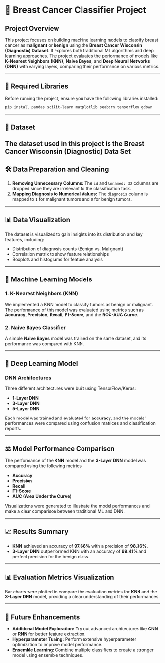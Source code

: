 # 📝 Breast Cancer Classifier Project

## Project Overview
This project focuses on building machine learning models to classify breast cancer as **malignant** or **benign** using the **Breast Cancer Wisconsin (Diagnostic) Dataset**. It explores both traditional ML algorithms and deep learning approaches. The project evaluates the performance of models like **K-Nearest Neighbors (KNN)**, **Naive Bayes**, and **Deep Neural Networks (DNN)** with varying layers, comparing their performance on various metrics.

---

## 🔧 Required Libraries

Before running the project, ensure you have the following libraries installed:

```bash
pip install pandas scikit-learn matplotlib seaborn tensorflow gdown
```

---

## 📂 Dataset

The dataset used in this project is the **Breast Cancer Wisconsin (Diagnostic) Data Set**
---

## 🛠️ Data Preparation and Cleaning

1. **Removing Unnecessary Columns:** The `id` and `Unnamed: 32` columns are dropped since they are irrelevant to the classification task.
2. **Mapping Diagnosis to Numerical Values:** The `diagnosis` column is mapped to `1` for malignant tumors and `0` for benign tumors.

---

## 📊 Data Visualization

The dataset is visualized to gain insights into its distribution and key features, including:

- Distribution of diagnosis counts (Benign vs. Malignant)
- Correlation matrix to show feature relationships
- Boxplots and histograms for feature analysis

---

## 🤖 Machine Learning Models

### 1. K-Nearest Neighbors (KNN)
We implemented a KNN model to classify tumors as benign or malignant. The performance of this model was evaluated using metrics such as **Accuracy**, **Precision**, **Recall**, **F1-Score**, and the **ROC-AUC Curve**.

### 2. Naive Bayes Classifier
A simple **Naive Bayes** model was trained on the same dataset, and its performance was compared with KNN.

---

## 🧠 Deep Learning Model

### DNN Architectures
Three different architectures were built using TensorFlow/Keras:

- **1-Layer DNN**
- **3-Layer DNN**
- **5-Layer DNN**

Each model was trained and evaluated for **accuracy**, and the models' performances were compared using confusion matrices and classification reports.

---

## ⚖️ Model Performance Comparison

The performance of the **KNN** model and the **3-Layer DNN** model was compared using the following metrics:

- **Accuracy**
- **Precision**
- **Recall**
- **F1-Score**
- **AUC (Area Under the Curve)**

Visualizations were generated to illustrate the model performances and make a clear comparison between traditional ML and DNN.

---

## 📈 Results Summary

- **KNN** achieved an accuracy of **97.66%** with a precision of **98.36%**.
- **3-Layer DNN** outperformed KNN with an accuracy of **99.41%** and perfect precision for the benign class.

---

## 📊 Evaluation Metrics Visualization

Bar charts were plotted to compare the evaluation metrics for **KNN** and the **3-Layer DNN** model, providing a clear understanding of their performances.

---

## 📅 Future Enhancements

- **Additional Model Exploration:** Try out advanced architectures like **CNN** or **RNN** for better feature extraction.
- **Hyperparameter Tuning:** Perform extensive hyperparameter optimization to improve model performance.
- **Ensemble Learning:** Combine multiple classifiers to create a stronger model using ensemble techniques.
